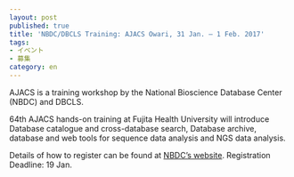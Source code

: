 ```yaml
---
layout: post
published: true
title: 'NBDC/DBCLS Training: AJACS Owari, 31 Jan. – 1 Feb. 2017'
tags:
- イベント
- 募集
category: en
---
```

AJACS is a training workshop by the National Bioscience Database Center (NBDC) and DBCLS.

 

64th AJACS hands-on training at Fujita Health University will introduce Database catalogue and cross-database search, Database archive, database and web tools for sequence data analysis and NGS data analysis.

 

Details of how to register can be found at [NBDC’s website](http://events.biosciencedbc.jp/training/ajacs64). Registration Deadline: 19 Jan.